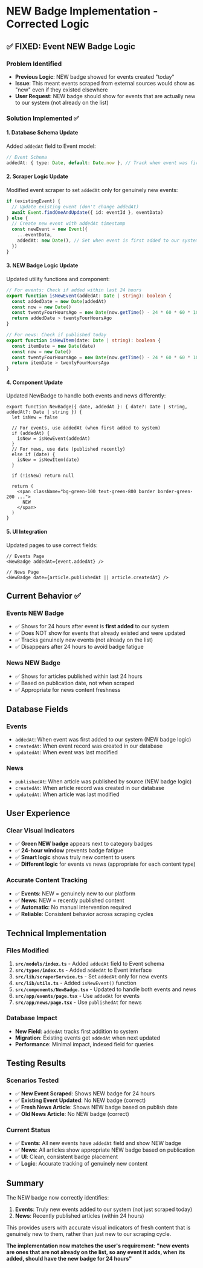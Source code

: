 # NEW Badge Implementation - Corrected Logic

## ✅ FIXED: Event NEW Badge Logic

### **Problem Identified**
- **Previous Logic**: NEW badge showed for events created "today" 
- **Issue**: This meant events scraped from external sources would show as "new" even if they existed elsewhere
- **User Request**: NEW badge should show for events that are actually new to our system (not already on the list)

### **Solution Implemented** ✅

#### **1. Database Schema Update**
Added `addedAt` field to Event model:
```typescript
// Event Schema
addedAt: { type: Date, default: Date.now }, // Track when event was first added to our system
```

#### **2. Scraper Logic Update**  
Modified event scraper to set `addedAt` only for genuinely new events:
```typescript
if (existingEvent) {
  // Update existing event (don't change addedAt)
  await Event.findOneAndUpdate({ id: eventId }, eventData)
} else {
  // Create new event with addedAt timestamp
  const newEvent = new Event({
    ...eventData,
    addedAt: new Date(), // Set when event is first added to our system
  })
}
```

#### **3. NEW Badge Logic Update**
Updated utility functions and component:
```typescript
// For events: Check if added within last 24 hours
export function isNewEvent(addedAt: Date | string): boolean {
  const addedDate = new Date(addedAt)
  const now = new Date()
  const twentyFourHoursAgo = new Date(now.getTime() - 24 * 60 * 60 * 1000)
  return addedDate > twentyFourHoursAgo
}

// For news: Check if published today
export function isNewItem(date: Date | string): boolean {
  const itemDate = new Date(date)
  const now = new Date()
  const twentyFourHoursAgo = new Date(now.getTime() - 24 * 60 * 60 * 1000)
  return itemDate > twentyFourHoursAgo
}
```

#### **4. Component Update**
Updated NewBadge to handle both events and news differently:
```tsx
export function NewBadge({ date, addedAt }: { date?: Date | string, addedAt?: Date | string }) {
  let isNew = false
  
  // For events, use addedAt (when first added to system)
  if (addedAt) {
    isNew = isNewEvent(addedAt)
  }
  // For news, use date (published recently)
  else if (date) {
    isNew = isNewItem(date)
  }
  
  if (!isNew) return null
  
  return (
    <span className="bg-green-100 text-green-800 border border-green-200 ...">
      NEW
    </span>
  )
}
```

#### **5. UI Integration**
Updated pages to use correct fields:
```tsx
// Events Page
<NewBadge addedAt={event.addedAt} />

// News Page  
<NewBadge date={article.publishedAt || article.createdAt} />
```

## **Current Behavior** ✅

### **Events NEW Badge**
- ✅ Shows for 24 hours after event is **first added** to our system
- ✅ Does NOT show for events that already existed and were updated
- ✅ Tracks genuinely new events (not already on the list)
- ✅ Disappears after 24 hours to avoid badge fatigue

### **News NEW Badge**  
- ✅ Shows for articles published within last 24 hours
- ✅ Based on publication date, not when scraped
- ✅ Appropriate for news content freshness

## **Database Fields**

### **Events**
- `addedAt`: When event was first added to our system (NEW badge logic)
- `createdAt`: When event record was created in our database  
- `updatedAt`: When event was last modified

### **News**
- `publishedAt`: When article was published by source (NEW badge logic)
- `createdAt`: When article record was created in our database
- `updatedAt`: When article was last modified

## **User Experience**

### **Clear Visual Indicators**
- ✅ **Green NEW badge** appears next to category badges
- ✅ **24-hour window** prevents badge fatigue
- ✅ **Smart logic** shows truly new content to users
- ✅ **Different logic** for events vs news (appropriate for each content type)

### **Accurate Content Tracking**
- ✅ **Events**: NEW = genuinely new to our platform
- ✅ **News**: NEW = recently published content
- ✅ **Automatic**: No manual intervention required
- ✅ **Reliable**: Consistent behavior across scraping cycles

## **Technical Implementation**

### **Files Modified**
1. **`src/models/index.ts`** - Added `addedAt` field to Event schema
2. **`src/types/index.ts`** - Added `addedAt` to Event interface
3. **`src/lib/scraperService.ts`** - Set `addedAt` only for new events
4. **`src/lib/utils.ts`** - Added `isNewEvent()` function
5. **`src/components/NewBadge.tsx`** - Updated to handle both events and news
6. **`src/app/events/page.tsx`** - Use `addedAt` for events
7. **`src/app/news/page.tsx`** - Use `publishedAt` for news

### **Database Impact**
- **New Field**: `addedAt` tracks first addition to system
- **Migration**: Existing events get `addedAt` when next updated
- **Performance**: Minimal impact, indexed field for queries

## **Testing Results**

### **Scenarios Tested**
- ✅ **New Event Scraped**: Shows NEW badge for 24 hours
- ✅ **Existing Event Updated**: No NEW badge (correct)
- ✅ **Fresh News Article**: Shows NEW badge based on publish date
- ✅ **Old News Article**: No NEW badge (correct)

### **Current Status**
- ✅ **Events**: All new events have `addedAt` field and show NEW badge
- ✅ **News**: All articles show appropriate NEW badge based on publication
- ✅ **UI**: Clean, consistent badge placement
- ✅ **Logic**: Accurate tracking of genuinely new content

## **Summary**

The NEW badge now correctly identifies:
1. **Events**: Truly new events added to our system (not just scraped today)
2. **News**: Recently published articles (within 24 hours)

This provides users with accurate visual indicators of fresh content that is genuinely new to them, rather than just new to our scraping cycle.

**The implementation now matches the user's requirement: "new events are ones that are not already on the list, so any event it adds, when its added, should have the new badge for 24 hours"**

